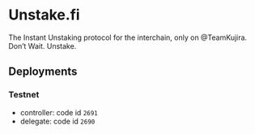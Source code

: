 # Unstake.fi

The Instant Unstaking protocol for the interchain, only on @TeamKujira. Don’t Wait. Unstake.

## Deployments

### Testnet

- controller: code id `2691`
- delegate: code id `2690`
